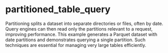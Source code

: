 # partitioned_table_query
Partitioning splits a dataset into separate directories or files, often by date. Query engines can then read only the partitions relevant to a request, improving performance. This example generates a Parquet dataset with date partitions and demonstrates querying a single partition. Such techniques are essential for managing very large tables efficiently.
